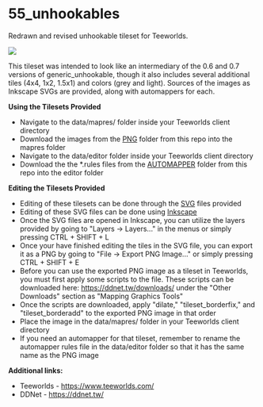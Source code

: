 # 55_unhookables
Redrawn and revised unhookable tileset for Teeworlds.

<img src=http://i.imgur.com/xrHSDOe.png>

This tileset was intended to look like an intermediary of the 0.6 and 0.7 versions of generic_unhookable, though it also includes several additional tiles (4x4, 1x2, 1.5x1) and colors (grey and light). Sources of the images as Inkscape SVGs are provided, along with automappers for each.

**Using the Tilesets Provided**
  - Navigate to the data/mapres/ folder inside your Teeworlds client directory
  - Download the images from the [PNG](/PNG) folder from this repo into the mapres folder
  - Navigate to the data/editor folder inside your Teeworlds client directory
  - Download the the \*.rules files from the [AUTOMAPPER](/AUTOMAPPER/) folder from this repo into the editor folder
  
**Editing the Tilesets Provided**
  - Editing of these tilesets can be done through the [SVG](/SVG/) files provided
  - Editing of these SVG files can be done using [Inkscape](https://inkscape.org/)
  - Once the SVG files are opened in Inkscape, you can utilize the layers provided by going to "Layers -> Layers..." in the menus or simply pressing CTRL + SHIFT + L
  - Once your have finished editing the tiles in the SVG file, you can export it as a PNG by going to "File -> Export PNG Image..." or simply pressing CTRL + SHIFT + E
  - Before you can use the exported PNG image as a tileset in Teeworlds, you must first apply some scripts to the file. These scripts can be downloaded here: https://ddnet.tw/downloads/ under the "Other Downloads" section as "Mapping Graphics Tools"
  - Once the scripts are downloaded, apply "dilate," "tileset_borderfix," and "tileset_borderadd" to the exported PNG image in that order
  - Place the image in the data/mapres/ folder in your Teeworlds client directory
  - If you need an automapper for that tileset, remember to rename the automapper rules file in the data/editor folder so that it has the same name as the PNG image

**Additional links:**
  - Teeworlds - https://www.teeworlds.com/
  - DDNet - https://ddnet.tw/
